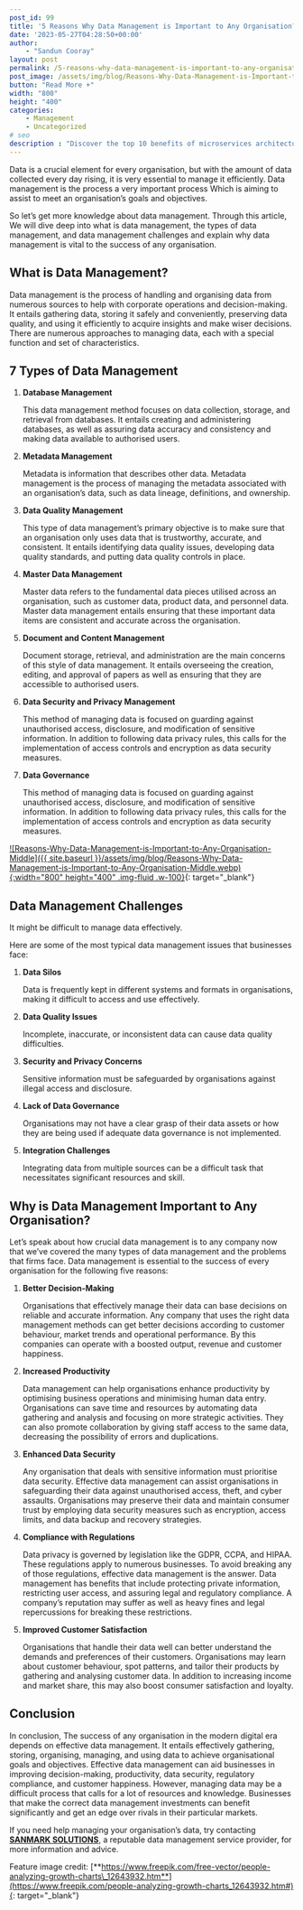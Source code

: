 ```yaml
---
post_id: 99
title: '5 Reasons Why Data Management is Important to Any Organisation?'
date: '2023-05-27T04:28:50+00:00'
author: 
    - "Sandun Cooray"
layout: post
permalink: /5-reasons-why-data-management-is-important-to-any-organisation/
post_image: /assets/img/blog/Reasons-Why-Data-Management-is-Important-to-Any-Organisation-Blog-post-image.webp
button: "Read More +"
width: "800"
height: "400"
categories:
    - Management
    - Uncategorized
# seo
description : "Discover the top 10 benefits of microservices architecture and how it can drive business success. Read find out more!"
---
```


Data is a crucial element for every organisation, but with the amount of data collected every day rising, it is very essential to manage it efficiently. Data management is the process a very important process Which is aiming to assist to meet an organisation’s goals and objectives.

So let’s get more knowledge about data management. Through this article, We will dive deep into what is data management, the types of data management, and data management challenges and explain why data management is vital to the success of any organisation.

## What is Data Management?

Data management is the process of handling and organising data from numerous sources to help with corporate operations and decision-making. It entails gathering data, storing it safely and conveniently, preserving data quality, and using it efficiently to acquire insights and make wiser decisions. There are numerous approaches to managing data, each with a special function and set of characteristics.

## 7 Types of Data Management

1. **Database Management**

    This data management method focuses on data collection, storage, and retrieval from databases. It entails creating and administering databases, as well as assuring data accuracy and consistency and making data available to authorised users.

2. **Metadata Management**

    Metadata is information that describes other data. Metadata management is the process of managing the metadata associated with an organisation’s data, such as data lineage, definitions, and ownership.

3. **Data Quality Management**

    This type of data management’s primary objective is to make sure that an organisation only uses data that is trustworthy, accurate, and consistent. It entails identifying data quality issues, developing data quality standards, and putting data quality controls in place.

4. **Master Data Management**

    Master data refers to the fundamental data pieces utilised across an organisation, such as customer data, product data, and personnel data. Master data management entails ensuring that these important data items are consistent and accurate across the organisation.

5. **Document and Content Management**

    Document storage, retrieval, and administration are the main concerns of this style of data management. It entails overseeing the creation, editing, and approval of papers as well as ensuring that they are accessible to authorised users.

6. **Data Security and Privacy Management**

    This method of managing data is focused on guarding against unauthorised access, disclosure, and modification of sensitive information. In addition to following data privacy rules, this calls for the implementation of access controls and encryption as data security measures.

7. **Data Governance**

    This method of managing data is focused on guarding against unauthorised access, disclosure, and modification of sensitive information. In addition to following data privacy rules, this calls for the implementation of access controls and encryption as data security measures.

[![Reasons-Why-Data-Management-is-Important-to-Any-Organisation-Middle]({{ site.baseurl }}/assets/img/blog/Reasons-Why-Data-Management-is-Important-to-Any-Organisation-Middle.webp){:width="800" height="400" .img-fluid .w-100}](https://www.freepik.com/free-vector/business-people-analyzing-marketing-reports_11241798.htm#){: target="_blank"}

## Data Management Challenges

It might be difficult to manage data effectively.

Here are some of the most typical data management issues that businesses face:

1. **Data Silos**

    Data is frequently kept in different systems and formats in organisations, making it difficult to access and use effectively.

2. **Data Quality Issues**
  
    Incomplete, inaccurate, or inconsistent data can cause data quality difficulties.

3. **Security and Privacy Concerns**
  
    Sensitive information must be safeguarded by organisations against illegal access and disclosure.

4. **Lack of Data Governance**
  
    Organisations may not have a clear grasp of their data assets or how they are being used if adequate data governance is not implemented.

5. **Integration Challenges**
  
    Integrating data from multiple sources can be a difficult task that necessitates significant resources and skill.

## Why is Data Management Important to Any Organisation?

Let’s speak about how crucial data management is to any company now that we’ve covered the many types of data management and the problems that firms face. Data management is essential to the success of every organisation for the following five reasons:

1. **Better Decision-Making**

    Organisations that effectively manage their data can base decisions on reliable and accurate information. Any company that uses the right data management methods can get better decisions according to customer behaviour, market trends and operational performance. By this companies can operate with a boosted output, revenue and customer happiness.

2. **Increased Productivity**

    Data management can help organisations enhance productivity by optimising business operations and minimising human data entry. Organisations can save time and resources by automating data gathering and analysis and focusing on more strategic activities. They can also promote collaboration by giving staff access to the same data, decreasing the possibility of errors and duplications.

3. **Enhanced Data Security**

    Any organisation that deals with sensitive information must prioritise data security. Effective data management can assist organisations in safeguarding their data against unauthorised access, theft, and cyber assaults. Organisations may preserve their data and maintain consumer trust by employing data security measures such as encryption, access limits, and data backup and recovery strategies.

4. **Compliance with Regulations**

    Data privacy is governed by legislation like the GDPR, CCPA, and HIPAA. These regulations apply to numerous businesses. To avoid breaking any of those regulations, effective data management is the answer. Data management has benefits that include protecting private information, restricting user access, and assuring legal and regulatory compliance. A company’s reputation may suffer as well as heavy fines and legal repercussions for breaking these restrictions.

5. **Improved Customer Satisfaction**

    Organisations that handle their data well can better understand the demands and preferences of their customers. Organisations may learn about customer behaviour, spot patterns, and tailor their products by gathering and analysing customer data. In addition to increasing income and market share, this may also boost consumer satisfaction and loyalty.

## Conclusion

In conclusion, The success of any organisation in the modern digital era depends on effective data management. It entails effectively gathering, storing, organising, managing, and using data to achieve organisational goals and objectives. Effective data management can aid businesses in improving decision-making, productivity, data security, regulatory compliance, and customer happiness. However, managing data may be a difficult process that calls for a lot of resources and knowledge. Businesses that make the correct data management investments can benefit significantly and get an edge over rivals in their particular markets.

If you need help managing your organisation’s data, try contacting [**SANMARK SOLUTIONS**]({{site.baseurl}}/), a reputable data management service provider, for more information and advice.

Feature image credit: [**https://www.freepik.com/free-vector/people-analyzing-growth-charts\_12643932.htm**](https://www.freepik.com/people-analyzing-growth-charts_12643932.htm#){: target="_blank"}

